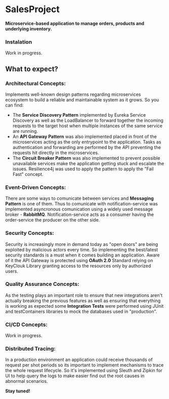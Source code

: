 # SalesProject

**Microservice-based application to manage orders, products and underlying inventory.**

### Instalation
Work in progress.

## What to expect?

### Architectural Concepts:

Implements well-known design patterns regarding microservices ecosystem to build a reliable and maintainable system as it grows. So you can find:

- The **Service Discovery Pattern** implemented by Eureka Service Discovery as well as the LoadBalancer to forward together the incoming requests to the target host when multiple instances of the same service are running.
- An **API Gateway Pattern** was also implemented placed in front of the microservices acting as the only entrypoint to the application. Tasks as authentication and forwarding are performed by the API preventing the requests hit directly in the microservices.
- The **Circuit Breaker Pattern** was also implemented to prevent possible unavailable services make the application getting stuck and escalate the issues. Resilience4j was used to apply the pattern to apply the "Fail Fast" concept.

### Event-Driven Concepts:

There are some ways to comunicate between services and **Messaging Pattern** is one of them. Thus to comunicate with notification-service was implemented asyncronous comunication using a widely used message broker - **RabbitMQ**. Notification-service acts as a consumer having the order-service the producer on the other side.

### Security Concepts:

Security is increasingly more in demand today as "open doors" are being exploited by malicious actors every time. So implementing the best/latest security standards is a must when it comes building an application.
Aware of it the API Gateway is protected using **OAuth 2.0** Standard relying on KeyClouk Library granting access to the resources only by authorized users.

### Quality Assurance Concepts:

As the testing plays an important role to ensure that new integrations aren't actually breaking the previous features as well as ensuring that everything is working as expected some **Integration Tests** were performed using JUnit and testContainers libraries to mock the databases used in "production".

### CI/CD Concepts:

Work in progress.

### Distributed Tracing:
In a production environment an application could receive thousands of request per shot periods so its important to implement mechanisms to trace the whole request lifecycle. So it's implemented using Sleuth and Zipkin for UI to help query the logs to make easier find out the root causes in abnormal scenarios.   


**Stay tuned!**
